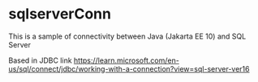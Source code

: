 # sqlserverConn

This is a sample of connectivity between Java (Jakarta EE 10) and SQL Server 

Based in JDBC link
https://learn.microsoft.com/en-us/sql/connect/jdbc/working-with-a-connection?view=sql-server-ver16
